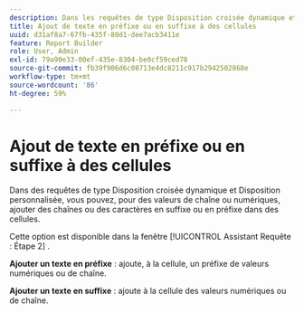 ```yaml
---
description: Dans les requêtes de type Disposition croisée dynamique et Disposition personnalisée, apprenez à ajouter des chaînes ou des caractères en suffixe ou en préfixe dans des cellules.
title: Ajout de texte en préfixe ou en suffixe à des cellules
uuid: d31af8a7-67fb-435f-80d1-dee7acb3411e
feature: Report Builder
role: User, Admin
exl-id: 79a90e33-00ef-435e-8304-be0cf59ced78
source-git-commit: fb39f906d6c08713e4dc8211c917b2942502868e
workflow-type: tm+mt
source-wordcount: '86'
ht-degree: 59%

---
```


# Ajout de texte en préfixe ou en suffixe à des cellules

Dans des requêtes de type Disposition croisée dynamique et Disposition personnalisée, vous pouvez, pour des valeurs de chaîne ou numériques, ajouter des chaînes ou des caractères en suffixe ou en préfixe dans des cellules.

Cette option est disponible dans la fenêtre [!UICONTROL Assistant Requête : Étape 2] .

**Ajouter un texte en préfixe** : ajoute, à la cellule, un préfixe de valeurs numériques ou de chaîne.

**Ajouter un texte en suffixe** : ajoute à la cellule des valeurs numériques ou de chaîne.
